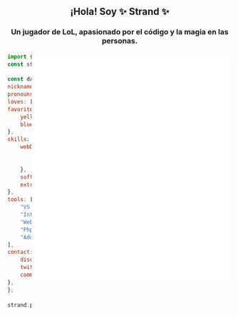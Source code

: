
<h2 align="center">¡Hola! Soy ✨ Strand ✨ </h2>
<h3 align="center">Un jugador de LoL, apasionado por el código y la magia en las personas.</h3>
<div align=right>
    <a href="#about-me">
      <img width="450" align="right" src="/github-metrics.svg" alt="Metrics"/>
    </a>
</div> 
        
```js
import { Human } from "earth";
const strand = new Human();

const data = {
nicknames: ["stran", "strandy"],
pronouns: "he/him",
loves: ["LoL", "Code", "Magic", "Moments"],
favoriteColors: {
    yellow: "#efd033",
    blue: "#33c1ef"
},
skills: {
    webDevelopment: {
        frontEnd: ["HTML", "CSS", "Javascript"],
        backEnd: ["Node.js", "MongoDB"]
    },
    softwareDevelopment: ["Python"],
    extra: ["Discord Bot Developement", "Magic lover"]
},
tools: [
    "VS Code",
    "Intellij",
    "WebStorm",
    "PhpStorm",
    "Adobe Illustrator"
],
contact: {
    discord: "Strand#0069",
    twitter: "@StrandyLoL",
    community: "[[PRIVATE]]"
},
};

strand.push(data);
```
